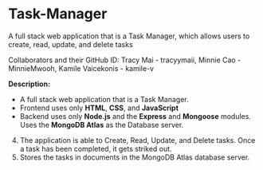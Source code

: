 # Task-Manager
 A full stack web application that is a Task Manager, which allows users to create, read, update, and delete tasks

Collaborators and their GitHub ID: Tracy Mai - tracyymaii, Minnie Cao - MinnieMwooh, Kamile Vaicekonis - kamile-v


**Description:**
- A full stack web application that is a Task Manager.
- Frontend uses only **HTML**, **CSS**, and **JavaScript**
- Backend uses only **Node.js** and the **Express** and **Mongoose** modules. Uses the **MongoDB Atlas** as the Database server.
4. The application is able to Create, Read, Update, and Delete tasks. Once a task has been completed, it gets striked out.
5. Stores the tasks in documents in the MongoDB Atlas database server.
